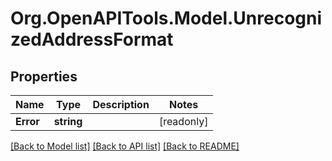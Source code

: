 # Org.OpenAPITools.Model.UnrecognizedAddressFormat

## Properties

| Name      | Type       | Description | Notes      |
| --------- | ---------- | ----------- | ---------- |
| **Error** | **string** |             | [readonly] |

[[Back to Model list]](../README.md#documentation-for-models)
[[Back to API list]](../README.md#documentation-for-api-endpoints)
[[Back to README]](../README.md)
